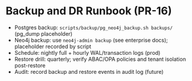 # Backup and DR Runbook (PR-16)

- Postgres backup: `scripts/backup/pg_neo4j_backup.sh backups/` (pg_dump placeholder)
- Neo4j backup: use `neo4j-admin backup` (see enterprise docs); placeholder recorded by script
- Schedule: nightly full + hourly WAL/transaction logs (prod)
- Restore drill: quarterly; verify ABAC/OPA policies and tenant isolation post-restore
- Audit: record backup and restore events in audit log (future)

